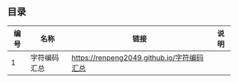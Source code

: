 ## 目录
| 编号 | 名称         | 链接                                       | 说明 |
|------|--------------|--------------------------------------------|------|
| 1    | 字符编码汇总 | https://renpeng2049.github.io/字符编码汇总 |      |

